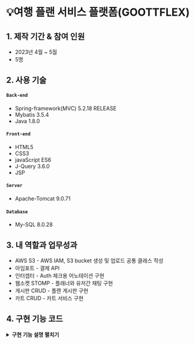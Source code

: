 # 💡여행 플랜 서비스 플랫폼(GOOTTFLEX)



## 1. 제작 기간 & 참여 인원
- 2023년 4월 ~ 5월
- 5명



## 2. 사용 기술
#### `Back-end`
- Spring-framework(MVC) 5.2.18 RELEASE
- Mybatis 3.5.4
- Java 1.8.0

#### `Front-end`
- HTML5 
- CSS3 
- javaScript ES6
- J-Query 3.6.0
- JSP 
#### `Server`
- Apache-Tomcat 9.0.71 
#### `Database`
- My-SQL 8.0.28   


## 3. 내 역할과 업무성과
- AWS S3 - AWS IAM, S3 bucket 생성 및 업로드 공통 클래스 작성
- 아임포트 - 결제 API  
- 인터셉터 - Auth 체크용 어노테이션 구현
- 웹소켓 STOMP - 플래너와 유저간 채팅 구현
- 게시판 CRUD - 플랜 게시판 구현
- 카트 CRUD - 카트 서비스 구현

## 4. 구현 기능 코드 
<details>
<summary><b>구현 기능 설명 펼치기</b></summary>
<div markdown="1">

### 4.1. 전체 흐름

![image](https://user-images.githubusercontent.com/120711406/235872521-33d3533d-7baf-4a72-9449-1253a5e2006d.png)

### 4.2. AWS S3 - AWS IAM, S3 bucket 생성 및 업로드 공통 클래스 작성

![image](https://user-images.githubusercontent.com/120711406/235873702-5127c63d-19e5-406b-8919-01dd323d2255.png)


<details>
<summary> <b>IAM 권한설정</b> </summary>
	
- IAM 사용자 생성
- 권한으로 AmazonS3FullAccess 추가
	
![image](https://user-images.githubusercontent.com/120711406/235908642-a1dbf375-e3ad-4c73-a6bb-b291ad0f3e58.png)
	
</details>
	
<details>
<summary> <b>버킷 정책 생성</b> </summary>
- 버킷을 사용하기 위해 정책생성
	
![image](https://user-images.githubusercontent.com/120711406/235909022-146e7ec1-4f9d-4f64-a8ec-326a74e954a5.png)
	
</details>
	
<details>
<summary> <b>공통 클래스 구현</b> </summary>
- 이미지 다중 업로드, 삭제 를 위한 공통 클래스를 구현.
	
```java
@Service
public class S3FileUploadService {

    @Autowired
    private final AmazonS3Client amazonS3Client; //아마존 계정정보 propertie파일 -> common-context에서 주입
    @Value("${aws.s3.bucket}")
    private String bucket; //S3버킷정보
    @Value("${aws.s3.bucket.url}") //지역정보
    private String defaultUrl;

    public S3FileUploadService(AmazonS3Client amazonS3Client) {
        this.amazonS3Client = amazonS3Client;
    }

    //생성자 주입
    public List<String> upload(List<MultipartFile> uploadFile) throws IOException {
        List<String> urlList = new ArrayList<>(); //업로드된 url을 받기위한 리스트

        //파일이름 새로만들어서 리스트에 담기
        List<Map<String, String>> fileList = new ArrayList<>();
        for (int i = 0; i < uploadFile.size(); i++) {
            String origName = uploadFile.get(i).getOriginalFilename(); //원 파일이름
            String ext = origName.substring(origName.lastIndexOf('.')); // 확장자
            String saveFileName = getUuid() + ext; //uuid로 새이름 만들기
            Map<String, String> map = new HashMap<>();
            map.put("saveFile", saveFileName);
            fileList.add(map);
        }

        for (int i = 0; i < uploadFile.size(); i++) {
            String url = "";
            File file = new File(System.getProperty("user.dir") + fileList.get(i).get("saveFile"));
            //로컬 현재위치에 임시저장 객체 만듬
            uploadFile.get(i).transferTo(file); //로컬에 파일 임시저장
            uploadOnS3(fileList.get(i).get("saveFile"), file); //업로드
            url = defaultUrl + '/' + fileList.get(i).get("saveFile"); //업로드한 파일의 url주소
            urlList.add(url); //리턴을 위해 담음
            file.delete(); // 임시파일 삭제
        }
        return urlList; //업로드 후 리턴값 (List<String> 타입)
    }

    // UUID만드는 메소드(중간의-는 지워줌)
    private static String getUuid() {
        return UUID.randomUUID().toString().replaceAll("-", "");
    }

    //S3업로드 메소드
    private void uploadOnS3(final String findName, final File file) {
        // AWS S3 전송 객체 생성
        final TransferManager transferManager = new TransferManager(this.amazonS3Client);
        // 요청 객체 생성
        final PutObjectRequest request = new PutObjectRequest(bucket, findName, file);
        // 업로드 시도
        final Upload upload = transferManager.upload(request);

        try {
            upload.waitForCompletion();
        } catch (AmazonClientException | InterruptedException amazonClientException) {
            amazonClientException.printStackTrace();
        }
    }
    //S3 객체 삭제 메소드
    public void deleteFromS3(final String findName) {
        String realFileName = findName.substring(53);
        // 삭제할 객체 생성
        final DeleteObjectRequest deleteRequest = new DeleteObjectRequest(bucket, realFileName);
        // 삭제
        this.amazonS3Client.deleteObject(deleteRequest);
    }

}

```
	
</details>

<details>
<summary> <b>Controller</b> </summary>

- Plan 게시판 Controller 업로드

```java 
  @PostMapping("create")
    public String planPut(PlanDTO planDTO, ImgDTO imgDTO, HttpSession httpSession,
                          @RequestParam("files[]") List<MultipartFile> multipartFile) throws IOException {
        String user = (String) httpSession.getAttribute("user_id");
        planDTO.setUser_id(user);
        int plan_idx = planService.planCreate(planDTO); // 게시글 생성
        if(plan_idx!=0){ // 이미지 파일 생성
            if(multipartFile !=null || !multipartFile.isEmpty()){ // 이미지 파일 있으면
                List<String> imgUrlList = s3FileUploadService.upload(multipartFile); // 서버에 이미지 파일 저장 후 URL값 List에 담기
                planDTO.setPlan_idx(plan_idx); // 게시글 인덱스 set
                planDTO.setP_img(imgUrlList); // 이미지 url set
                boolean success = this.planService.planImgCreate(planDTO); // 이미지 저장 성공
                if(success){
                    return "redirect:/plan/list";
                }
            }
        }
        return "/plan/plan_create";
    }
```
</details>

<details>
<summary> <b>설정</b> </summary>

- 라이브러리 설치
- Key 노출을 피하기 위해 properties 파일 등록 후 클래스 빈설정 생성자 값으로 설정
 
```xml
	   <constructor-arg>
            <bean class="com.amazonaws.auth.BasicAWSCredentials">
                <constructor-arg value="${aws.accessKey}"/>
                <constructor-arg value="${aws.secretKey}"/>
            </bean>
        </constructor-arg>
    </bean>
    <bean id="awsProperties" class="org.springframework.beans.factory.config.PropertiesFactoryBean">
        <property name="location" value="classpath:common.properties"/>
    </bean>
    <bean class="org.springframework.beans.factory.config.PropertyPlaceholderConfigurer">
        <property name="properties" ref="awsProperties"/>
    </bean>
```
</details>

<details>
<summary> <b>어려웠던 점</b> </summary>
	
- AWS를 처음 다루게되어 개념이해에 어려움이 있었음.
- AWS는 업데이트가 빠르기 때문에 최신 정보를 찾기가 힘들었음. (대부분의 메뉴가 변경되었음)
- Spring Legacy 프로젝트는 Spring boot 에 비해 properties나 yalm파일을 활용하기 복잡했음.
- IAM 사용자 키가 깃허브에 노출되었을땐 AWS에서 메일로 경고만 주는것 뿐만 아니라, 권한을 변경해버린다.
- AWS에서는 키가 노출되었을 경우, 사용자 삭제후 재생성을 추천한다. (키발급만 다시하는것 보다) (항상 주의하자)

</details>
  
<details>
<summary> <b>앞으로 해야될 것</b> </summary>
	
- AWS RDS 테스트중 추가 결제가 되었음. 학습이 더 필요함.
- 깃허브 액션과 S3 EC2 연계로 CICD구현(진행중)
- EC2 학습 진행중 리눅스 학습의 필요성을 느낌.
	
</details>


### 4.3. 아임포트 결제 API 

![image](https://user-images.githubusercontent.com/120711406/235916623-f8144c4f-73a0-4765-86eb-a0d9c3f4c2b4.png)
	
<details>
<summary> <b>공통 클래스 구현</b> </summary>

- 실제 결제한 가격이 고지된 가격과 동일한지 검증
- 검증후 결제정보를 DB에 저장
	
```java
@RestController
public class PaymentController {
    private final IamportClient iamportClient;
    private final PaymentService paymentService;

    public PaymentController(IamportClient iamportClient, PaymentService paymentService) {
        this.iamportClient = iamportClient;
        this.paymentService = paymentService;
    }

    // 결제 서버검증(실제 결제한 가격이 고지된 가격과 동일한지 검증)
    @PostMapping("/verifyIamport/{imp_uid}")
    public IamportResponse<Payment> paymentByUid(@PathVariable(value = "imp_uid") String imp_uid) throws IamportResponseException, IOException {
        return iamportClient.paymentByImpUid(imp_uid);
    }

    // 결제정보 DB입력
    @PostMapping(value = "/payment/confirm", consumes = "application/json")
    public Map<String, Object> paymentConfirm(@RequestBody PayDTO payDTO) {
        System.out.println(payDTO.toString());
        boolean checkPayment = paymentService.pay(payDTO);
        Map<String, Object> map = new HashMap<String, Object>();
        if (checkPayment) {
            paymentService.saleCount(payDTO);
            map.put("msg", "결제성공");
        } else {
            map.put("msg", "결제실패");
        }
        return map;
    }
}
```
	
</details>
  
<details>
<summary> <b>JavaScript</b> </summary>

  
- 아임포트 결제, ajax 콜백함수 구현

```javascript
// 2023.04.23 길영준
// 카카오페이 결제
    const price = $('#price').val(); // 가격
    const name = $('#title').val(); //플랜명
    const buyer = $('.session').val(); //구매자아이디
    const planner = $('#planner').val(); // 플래너아이디
    const plan_idx = $('.plan_idx').val(); //플랜 pk
    // 아임포트 결제 함수
    function kakao() {
        let IMP = window.IMP;
        IMP.init('imp67107132');
        IMP.request_pay({
            pg: 'kakaopay.TC0ONETIME',
            merchant_uid: 'suntour_' + new Date().getTime(), //상점에서 생성한 고유 주문번호
            name: name, // 상품명
            amount: price, // 가격
            buyer_name: buyer // 구매자
        }, function (rsp) { // 검증 로직
            $.ajax({
                type: 'POST',
                url: '/verifyIamport/' + rsp.imp_uid
            }).done(function (result) {
                if (rsp.paid_amount === result.response.amount) {
                    let info = {
                        imp_uid: rsp.imp_uid,
                        merchant_uid: rsp.merchant_uid,
                        buyer_id: buyer,
                        planner_id: planner,
                        plan_idx: plan_idx
                    }
                    $.ajax({//결제 검증 ajax
                        type: 'POST',
                        data: JSON.stringify(info),
                        url: '/payment/confirm',
                        dataType: "json",
                        contentType: 'application/json; charset=utf-8',
                        success: function (result) {
                            alert(result.msg)
                            window.location.reload();
                        },
                        error: function (xhr, status, error) {
                            alert(result.msg)
                            console.log(xhr)
                            console.log(status)
                            console.log(error)
                        }
                    })
                } else {
                    alert("결제실패" + "에러 : " + rsp.error_code + "에러내용: " + rsp.error_msg);
                }
            })

        });
    }

```
</details>

<details>
<summary> <b>설정</b> </summary>

- 라이브러리 설치
- CDN 적용
- Key 노출을 피하기 위해 properties 파일 등록 후 클래스 빈설정 생성자 값으로 설정
	
```xml
    <bean id="iamport" class="com.siot.IamportRestClient.IamportClient">
        <constructor-arg index="0" value="${iamport.api}"/>
        <constructor-arg index="1" value="${iamport.api_secret}"/>
    </bean>
```
</details>

<details>
<summary> <b>어려웠던 점</b> </summary>

- 아임포트 CDN 버전업 업데이트 내역을 뒤늦게 확인. (더이상 지원하지 않는 파라미터)
- 초반에 성급하게 진행하여, 구조를 잘못 이해함.
- 아임포트에서 발행하는 secret id와 key는 클라이언트 결제정보를 결제사에서 가져오기 위해 있음.
	
</details>
	
<details>
<summary> <b>앞으로 해야될 것</b> </summary>
   
- 더 다양한 API를 사용해 볼것
- 이를 통해 메뉴얼을 이해하고 응용해볼것.
- JavaScript만으로는 왜 데이터조작에 더 취약한지 학습해 볼것.
- 구현 전 API의 버전과 그에맞는 내용을 먼저 인지할 것.

</details>
	

	   
### 4.4. 인터셉트를 활용한 권한 체크 용도 어노테이션 구현

```java
 @Auth(role = Auth.Role.ADMIN)
```

<details>
<summary> <b>기능 설명</b> </summary>
	
- 세션으로 권한체크를 매번 해주는 불편함을 덜기 위해 작성
- 이 어노테이션으로 권한별 메소드 실행(라우팅)이 가능.

 
</details>
  
<details>
<summary> <b>어노테이션 클래스</b> </summary>
	
- Retention : 라이프사이클을 런타임중에만 으로 설정
- Target : 메소드에 어노테이션을 적용시킴
	
```java
@Retention(RUNTIME)
@Target(METHOD)
public @interface Auth {
    public enum Role {ADMIN, USER, PLANNER}

    public Role role() default Role.USER;
}

```
	
</details>
	  
<details>
<summary> <b>인터셉터</b> </summary>

- preHandle 메소드를 오버라이딩 하여 컨트롤러로 가기전에 권한체크를 할 수 있다.
- getMethodAnnotaion 메소드로 만들어둔 권한 어노테이션 클래스를 지정한다.
- 세션에서 받아오는 권한값을 기준으로 조건식을 주어 True는 실행 False는 redirect를 시킨다.

```java
public class AuthInterceptor extends HandlerInterceptorAdapter {
    @Override
    public boolean preHandle(HttpServletRequest request, HttpServletResponse response, Object handler) throws Exception {
        if (!(handler instanceof HandlerMethod)) {
            return true; //메소드핸들러가 아닐때 실행시킴
        }
        HandlerMethod handlerMethod = (HandlerMethod) handler;

        Auth auth = handlerMethod.getMethodAnnotation(Auth.class); //어노테이션클래스 지정
        if (auth == null) {
            return true;    //어노테이션 지정되지 않았으면 실행시킴
        }

        HttpSession httpSession = request.getSession();
        if (httpSession == null) {
            response.sendRedirect(request.getContextPath() + "/user/signin");
            return false; //어노테이션은 있으나 세션이 없으면 리다이렉트
        }
        String authUser = (String) httpSession.getAttribute("auth");
        if (authUser == null) {
            response.sendRedirect(request.getContextPath() + "/user/signin");
            return false; // 세션에 auth 값이 없으면 리다이렉트
        }
        String role = auth.role().toString();
        if ("ADMIN".equals(role)) {
            if (!"auth_a".equals(authUser)) {
                response.sendRedirect(request.getContextPath() + "/user/signin");
                return false; // 롤이 ADMIN 이 아니면 리다이렉트
            }
        }
        if ("PLANNER".equals(role)) {
            if ("auth_a".equals(authUser)) {
                return true; //롤이 어드민이면 통과
            }
            if (!"auth_b".equals(authUser)) {
                response.sendRedirect(request.getContextPath() + "/user/signin");
                return false; //롤이 플래너가 아니면 통과시키지 않음
            }
        }
        return true;    //해당조건이 false가 아니면 진행시킴
    }
}

```
	
</details>
	
<details>
<summary> <b>설정</b> </summary>

- Servlet-context 에 해당 인터셉터를 등록해준다.
	  
```xml
    <interceptors>
        <interceptor>
            <mapping path="/**"/>
            <beans:bean id="authInterceptor" class="com.goott.pj3.common.util.auth.AuthInterceptor"/>
        </interceptor>
    </interceptors>
```

</details>


<details>
<summary> <b>어려웠던 점</b> </summary>

- 간단한 조건 같았지만 생각보다 쓰임을 더 고려해야 했다.
- Target이 메소드가 아닌 클래스로 작성하려 해보았으나, admin Controller의 경우에도 때에따라 필요로 하는 권한이 달랐다.

</details>
	
<details>
<summary> <b>앞으로 해야될 것</b> </summary>

- 쓰임이 반복되는 기능은 어노테이션 작성 으로 대체 가능한지 고려해볼 것.
- preHandle 이외에 postHandle, afterCompletion 도 활용가능한 기능이 있는지 고려해 볼 것.
	
</details>

	



	
### 4.5. 웹소켓 STOMP를 활용한 채팅 구현
	
- UI, UX 구현중(2023.05.03 기준)

![image](https://user-images.githubusercontent.com/120711406/235933242-b170f3ec-0c6a-49a2-aa55-1919415c4853.png)

![image](https://user-images.githubusercontent.com/120711406/235933551-b09481a4-da94-4e4f-99b8-c0da315215d3.png)
	
![image](https://user-images.githubusercontent.com/120711406/235934373-a55dfd79-0c46-4100-b829-ae9cfa780935.png)


<details>
<summary> <b>기능 설명</b> </summary>

  - 유저와 판매자 간의 1:1 채팅방 구현
  - 채팅방 목록, 대화로그 저장, 대화 조회 여부 확인, 새로운 메세지 도착 알림 구현

</details>
  
<details>
<summary> <b>STOMP 웹소켓 설정 클래스</b> </summary>
  
- 엔드포인트와 publish subscribe 값 설정
- 소켓JS 사용 설정

```java
@Configuration
@EnableWebSocketMessageBroker//Stomp를 사용하기 위해 선언
public class StompWebSocketConfig implements WebSocketMessageBrokerConfigurer {

    @Override
    public void registerStompEndpoints(StompEndpointRegistry registry) {
        registry.addEndpoint("/stomp/chat") //엔드포인트
                .setAllowedOrigins("http://localhost:8080")
                .withSockJS();
    }

    /*어플리케이션 내부에서 사용할 path를 지정할 수 있음*/
    @Override
    public void configureMessageBroker(MessageBrokerRegistry registry) {
        registry.setApplicationDestinationPrefixes("/pub"); //클라이언트에서 SEND요청을 처리
        registry.enableSimpleBroker("/sub"); //경로에 SimpleBroker를 등록 
                                                            // 해당 경로를 Subscribe하는 client에게 메시지를 전달
        //.enableStompBrokerRelay = SimpleBroker의 기능과 외부 Message Broker( RabbitMQ, ActiveMQ 등 )에 메세지를 전달
    }
}
```
	
</details>

<details>
<summary> <b>Chat Controller</b> </summary>

- 메세지 매핑으로 해당 구독url로 메세지를 전달해준다.
- DTO를 DB에 전달, 메세지 로그를 저장한다.
- 메세지 도착 실시간 알림을 구독 url로 전달해 준다.

```java
@Controller
public class StompChatController {
    private final SimpMessagingTemplate template; //특정 Broker로 메세지를 전달
    private final ChatRoomRepository repository;


    public StompChatController(SimpMessagingTemplate template, ChatRoomRepository repository) {
        this.template = template;
        this.repository = repository;
    }

    //Client가 SEND할 수 있는 경로
    //stompConfig에서 설정한 applicationDestinationPrefixes와 @MessageMapping 경로가 병합됨
    //"/pub/chat/enter"
    @MessageMapping(value = "/chat/enter")
    public void enter(ChatMessageDTO chatMessageDTO) {
        chatMessageDTO.setMsg_content(chatMessageDTO.getSend_id() + "님이 채팅방에 참여하였습니다.");
        template.convertAndSend("/sub/chat/room/" + chatMessageDTO.getMsg_idx(), chatMessageDTO);
    }

    @MessageMapping(value = "/chat/message") //DTO = roomid, message, 보낸사람, 받는사람
    public void message(ChatMessageDTO chatMessageDTO) {
        template.convertAndSend("/sub/chat/room/" + chatMessageDTO.getMsg_idx(), chatMessageDTO);
        repository.saveMessageLog(chatMessageDTO);  //로그 DB에 저장
        //실시간 알람
        String alarmDestination = "/sub/chat/alarm/" + chatMessageDTO.getReceive_id();
        String alarmMessage = chatMessageDTO.getSend_id() + "님의 새로운 메세지";
        template.convertAndSend(alarmDestination, alarmMessage);
    }
}
```

</details>
  
<details>
<summary> <b>Room Controller</b> </summary>

- 채팅방 개설, 실제 채팅방, 목록조회 구현
- 여러 조건을 사용해 어뷰징을 차단

```java
@RequestMapping(value = "/chat")
@Controller
public class RoomController {

    private final ChatRoomRepository repository;

    public RoomController(ChatRoomRepository repository) {
        this.repository = repository;
    }

    //채팅방 목록 조회
    @GetMapping(value = "/rooms/{user_id}")
    public ModelAndView rooms(@PathVariable("user_id") String user_id, HttpSession httpSession, ModelAndView mv) {
        String sessionId = String.valueOf(httpSession.getAttribute("user_id"));
        if (sessionId.equals(user_id)) { //뷰에서 넘어온 user_id와 session user_id를 비교해서 일치하면 채팅방 목록을 보여줌
            mv.setViewName("/plan/rooms");
            if (repository.checkReadOrNot(sessionId) != null) {
                mv.addObject("YorN", repository.checkReadOrNot(sessionId)); // 읽지않은 메세지가 있는지 DB에서 확인
            }
            mv.addObject("list", repository.findAllRooms(sessionId)); //세션아이디가 가지고 있는 모든 채팅방 리스트 가져오기
        } else {
            mv.setViewName("redirect:/user/signin");    //일치하지 않으면 로그인페이지로 보냄
        }
        return mv;
    }

    //채팅방 개설
    @PostMapping(value = "/room") //form으로 받는데이터 = send_id & receive_id
    public String create(ChatRoomDTO chatRoomDTO, ModelAndView mv) {
        if (chatRoomDTO.getSend_id().equals(chatRoomDTO.getReceive_id())) {
            return "redirect:/plan/list";   // 플래너가 본인에게 채팅 요청했을시
        }
        ChatRoomDTO formData = chatRoomDTO; // 폼에서 받아온 dto
        System.out.println("폼으로 받아온 dto : " + formData.toString());

        if (repository.findRoomByName(formData) != null) {  //이미 해당 플래너와 채팅방이 존재하면 존재하는 방으로 이동시킴
            int msg_idx = repository.findRoomByName(formData).getMsg_idx();
            System.out.println("방이 존재할때 가져온 방 idx : " + msg_idx);
            return "redirect:/chat/room/" + msg_idx;
        } else {                                             //없다면 새로 생성해주고 방으로 이동
            repository.createChatRoomDTO(formData);
            int msg_idx = chatRoomDTO.getMsg_idx();
            System.out.println("방만들고 받아온 idx : " + chatRoomDTO.getMsg_idx());
            return "redirect:/chat/room/" + msg_idx;
        }
    }

    // 실제 채팅방
    @GetMapping("/room/{msg_idx}")
    public String getRoom(@PathVariable("msg_idx") int msg_idx, Model model, HttpSession httpSession) {
        String sessionAuth = String.valueOf(httpSession.getAttribute("auth"));
        String user = "";
        String planner = "";
        if (sessionAuth.equals("auth_c")) { //무분별한 겟요청으로 채팅방 열람을 막기위해 세션아이디를 가져옴
            user = String.valueOf(httpSession.getAttribute("user_id")); // 유저 일때 아이디
            System.out.println("유저아이디 : " + user);
        } else if (sessionAuth.equals("auth_b")) {
            planner = String.valueOf(httpSession.getAttribute("user_id"));  // 플래너 일때 아이디
            System.out.println("플래너아이디 : " + planner);
        } else {
            return "redirect:/main"; // 둘다 아니면 메인으로
        }
        ChatRoomDTO chatRoomDTO = new ChatRoomDTO();
        chatRoomDTO.setMsg_idx(msg_idx);
        chatRoomDTO = repository.findRoomById(chatRoomDTO);
        if (chatRoomDTO.getSend_id().equals(user)
                || chatRoomDTO.getReceive_id().equals(planner)) { // 보낸아이디와 세션유저아이디가 맞거나
            int roomID = chatRoomDTO.getMsg_idx();
            if (repository.findMessageLog(roomID) != null) {  //로그를 찾아왔을때
                //세션값이 receive_id 일때 N-> Y 메세지 읽음 표시
                Map<String, String> map = new HashMap<>();
                map.put("msg_idx", String.valueOf(roomID));
                map.put("session_id", String.valueOf(httpSession.getAttribute("user_id")));
                repository.readNtoY(map);
                model.addAttribute("chatLog", repository.findMessageLog(roomID)); //로그 불러오기
                model.addAttribute("room", chatRoomDTO);  // 받은아이디와 세션플래너아이디가 맞으면
                return "/plan/room";
            } else { //로그가 없을때
                model.addAttribute("room", chatRoomDTO);  // 받은아이디와 세션플래너아이디가 맞으면
                return "/plan/room";
            }
        } else {
            return "redirect:/main";                            // 아닐경우 메인으로
        }
    }
} 
```

</details>
  
<details>
<summary> <b>Repository</b> </summary>

- 모든 채팅방조회, 로그저장, 로그조회, 조건과 일치하는 채팅방 조회 등을 구현한다.

```java
@Repository
public class ChatRoomRepository {
    private Map<String, ChatRoomDTO> chatRoomDTOMap;
    final
    SqlSession session;

    public ChatRoomRepository(SqlSession session) {
        this.session = session;
    }

    //채팅방 만들기
    public void createChatRoomDTO(ChatRoomDTO chatRoomDTO) {
        session.insert("chat.create", chatRoomDTO);
    }

    // 소유하고있는 모든 채팅방 리스트 가져오기
    public List<ChatRoomDTO> findAllRooms(String user_id) {
        return session.selectList("chat.findAllRooms", user_id);
    }

    // 채팅방ID로 채팅찾기
    public ChatRoomDTO findRoomById(ChatRoomDTO chatRoomDTO) {
        return session.selectOne("chat.findRoomById", chatRoomDTO);
    }

    // 보내는 사람 받는사람 이름으로 채팅방이 이미 존재하는지 확읺하고
    // 있다면 채팅방ID를 리턴한다
    public ChatRoomDTO findRoomByName(ChatRoomDTO chatRoomDTO) {
        return session.selectOne("chat.findRoomByName", chatRoomDTO);
    }

    //메세지로그 저장
    public void saveMessageLog(ChatMessageDTO chatMessageDTO) {
        session.insert("chat.saveMessageLog", chatMessageDTO);
    }
    //메세지로그 불러오기
    public List<ChatMessageDTO> findMessageLog(int msg_idx) {
        return session.selectList("chat.findMessageLog", msg_idx);
    }
    //읽었나 안읽었나 확인
    public void readNtoY(Map<String, String> map) {
        session.update("chat.readNtoY", map);
    }
    // 채팅방 생성시 안읽은 메세지가 있는방 표시
    public List<ChatRoomDTO> checkReadOrNot(String sessionId) {
        ChatRoomDTO chatRoomDTO = new ChatRoomDTO();
        System.out.println(session.selectList("chat.checkReadorNot", sessionId));
        chatRoomDTO.setReceive_id(sessionId);
        return session.selectList("chat.checkReadorNot", chatRoomDTO);
    }
}
```

</details>



<details>
<summary> <b>SQL</b> </summary>

- mybatis 활용

```xml
<?xml version="1.0" encoding="UTF-8"?>
<!DOCTYPE mapper PUBLIC "-//mybatis.org//DTD Mapper 3.0//EN" "http://mybatis.org/dtd/mybatis-3-mapper.dtd">
<mapper namespace="chat">
    <insert id="create" parameterType="com.goott.pj3.common.util.chat.ChatRoomDTO"
            useGeneratedKeys="true" keyProperty="msg_idx">
        INSERT INTO msg (send_id, receive_id, msg_img, msg_content)
        SELECT #{send_id}, #{receive_id}, '', ''
        FROM DUAL
        WHERE NOT #{send_id} = #{receive_id}
          AND NOT EXISTS (SELECT msg_idx
                          FROM msg
                          WHERE (send_id = #{send_id} AND receive_id = #{receive_id})
                             OR (send_id = #{receive_id} AND receive_id = #{send_id}))
    </insert>
    <!--방id로 채팅방 찾기-->
    <select id="findRoomById" resultType="com.goott.pj3.common.util.chat.ChatRoomDTO">
        SELECT msg_idx, send_id, receive_id, create_date
        FROM msg
        WHERE msg_idx = #{msg_idx}
    </select>
    <!--해당 유저의 모든 방 찾기-->
    <select id="findAllRooms" resultType="com.goott.pj3.common.util.chat.ChatRoomDTO">
        SELECT msg_idx, send_id, receive_id, msg_img, msg_content, create_date
        FROM msg
        WHERE send_id = #{user_id}
           OR receive_id = #{user_id}
        ORDER BY msg_idx DESC
    </select>
    <!--유저이름으로 채팅방 찾기-->
    <select id="findRoomByName" resultType="com.goott.pj3.common.util.chat.ChatRoomDTO">
        SELECT msg_idx, send_id, receive_id
        FROM msg
        WHERE (send_id = #{send_id} AND receive_id = #{receive_id})
           OR (send_id = #{receive_id} AND receive_id = #{send_id})
    </select>
    <!--메세지 로그 저장 (이미지는 추후)-->
    <insert id="saveMessageLog" parameterType="com.goott.pj3.common.util.chat.ChatMessageDTO">
        INSERT INTO msg_log(msg_idx, send_id, receive_id, msg_content, msg_img)
        VALUES (#{msg_idx}, #{send_id}, #{receive_id}, #{msg_content}, '없음')
    </insert>
    <!--메세지 로그 찾아오기-->
    <select id="findMessageLog" resultType="com.goott.pj3.common.util.chat.ChatMessageDTO">
        SELECT msg_idx, send_id, receive_id, msg_img, msg_content, create_date, read_yn
        FROM (SELECT msg_idx, send_id, receive_id, msg_img, msg_content, create_date, read_yn
              FROM msg_log
              WHERE msg_idx=#{msg_idx}
              ORDER BY create_date DESC
              LIMIT 10) as sub
        ORDER BY create_date ASC
    </select>
    <!--읽었나 확인-->
    <update id="readNtoY">
        UPDATE  msg_log
        SET read_yn = 'y'
        WHERE msg_idx = #{msg_idx} AND receive_id = #{session_id}
    </update>
    <!--채팅방 리스트 생성시 안읽은 메세지가 있는 방을 표시해줌-->
    <select id="checkReadorNot" resultMap="msgidxResultMap">
        SELECT msg_idx
        FROM msg_log
        WHERE receive_id = #{receive_id}
          AND read_yn = 'n'
    </select>
    <resultMap id="msgidxResultMap" type="com.goott.pj3.common.util.chat.ChatRoomDTO">
        <collection property="msg_idx" column="msg_idx" javaType="List" ofType="Integer">
            <result column="msg_idx"/>
        </collection>
    </resultMap>
</mapper>

```

</details>
	  
<details>
<summary> <b>DTO</b> </summary>

- 메세지를 위한 DTO, 채팅방을 위한 DTO 2개를 작성.

</details>
	
<details>
<summary> <b>JSP</b> </summary>
	
- 방 목록
	
```jsp
<c:forEach items="${list}" var="room">
                <c:if test="${sessionScope.user_id == room.send_id}">
                    <li><a href="/chat/room/${room.msg_idx}" id="room-name">${room.receive_id} 와 대화하기</a></li>
                    <div id="msgArea"></div>
                    <p>채팅 생성날짜 :${room.create_date}</p>
                    <c:forEach items="${YorN}" var="test">
                        <c:if test="${test.msg_idx eq room.msg_idx}">
                            <p>읽지않은 메세지가 있습니다.</p>
                        </c:if>
                    </c:forEach>
                </c:if>
                <c:if test="${sessionScope.user_id == room.receive_id}">
                    <li><a href="/chat/room/${room.msg_idx}" id="room-name2">${room.send_id} 와 대화하기</a></li>
                    <div id="msgArea"></div>
                    <p>채팅 생성날짜 :${room.create_date}</p>
                    <c:forEach items="${YorN}" var="test">
                        <c:if test="${test.msg_idx eq room.msg_idx}">
                            <p>읽지않은 메세지가 있습니다.</p>
                        </c:if>
                    </c:forEach>
                </c:if>
            </c:forEach>
```
	
- 채팅방

```jsp
        <c:forEach var="log" items="${chatLog}">
            <c:if test="${log.send_id == sessionScope.user_id}">
                <div class='col-6'>
                    <div class='alert alert-secondary'>
                        <b> ${log.send_id} : ${log.msg_content}</b>
                        <fmt:formatDate pattern="MM-dd HH:mm" value="${log.create_date}"/>
                        <p>${log.read_yn}</p>
                    </div>
                </div>
            </c:if>
            <c:if test="${log.send_id != sessionScope.user_id}">
                <div class='col-6'>
                    <div class='alert alert-warning'>
                        <b> ${log.send_id} : ${log.msg_content} </b>
                        <fmt:formatDate pattern="MM-dd HH:mm" value="${log.create_date}"/>
                    </div>
                </div>
            </c:if>
        </c:forEach>
```

</details>
	
<details>
<summary> <b>JavaScript</b> </summary>
	
- 방 목록
	
```javascript
    let alarmLaunched = false;
    $(document).ready(function () {
        let sockJs = new SockJS("/stomp/chat");
        let stomp = Stomp.over(sockJs);
        stomp.connect({}, function () {
            console.log("STOMP Connection")
            stomp.subscribe("/sub/chat/alarm/" + '${sessionScope.user_id}', function (chat) {
                if (!alarmLaunched) {
                    let msg = chat.body
                    console.log(msg)
                    var str = `<div class='col-6'><div class='alert alert-secondary'><input id="alert"  value="\${chat.body}\"></div></div>`;
                    $("#msgArea").append(str);
                    alarmLaunched = true;
                }
            });
        });
    });
```

- 채팅방

```javascript
    $(document).ready(function () {

        let roomId = '${room.msg_idx}';
        let username = '${sessionScope.user_id}';
        let receiveName = '';
        if (username === '${room.send_id}') {
            receiveName = '${room.receive_id}';
        } else {
            receiveName = '${room.send_id}';
        }

        console.log(roomId + ", " + username);

        let sockJs = new SockJS("/stomp/chat");
        //1. SockJS를 내부에 들고있는 stomp를 내어줌
        let stomp = Stomp.over(sockJs);

        //2. connection이 맺어지면 실행
        stomp.connect({}, function () {
            console.log("STOMP Connection")

            //4. subscribe(path, callback)으로 메세지를 받을 수 있음
            stomp.subscribe("/sub/chat/room/" + roomId, function (chat) {
                var content = JSON.parse(chat.body);

                var writer = content.send_id;
                var str = '';

                    let date = new Date().toLocaleString()
                if (writer === username) {
                    str = "<div class='col-6'>";
                    str += "<div class='alert alert-secondary'>";
                    str += "<b>" + writer + " : " + content.msg_content +"</b>";
                    str += "<p>" + date + "</p>"
                    str += "</div></div>";
                    $("#msgArea").append(str);
                } else {
                    str = "<div class='col-6'>";
                    str += "<div class='alert alert-warning'>";
                    str += "<b>" + writer + " : " + content.msg_content +  "</b>";
                    str += "<p>" + date + "</p>";
                    str += "</div></div>";
                    $("#msgArea").append(str);
                }

                // $("#msgArea").append(str);
            });

            //3. send(path, header, message)로 메세지를 보낼 수 있음
            stomp.send('/pub/chat/enter', {}, JSON.stringify({msg_idx: roomId, send_id: username}))
        });

        $("#button-send").on("click", function (e) {
            var msg = document.getElementById("msg");

            console.log(username + ":" + msg.value);
            stomp.send('/pub/chat/message', {}, JSON.stringify({
                msg_idx: roomId,
                msg_content: msg.value,
                send_id: username,
                receive_id: receiveName
            }));
            msg.value = '';
        });
    });
```
	
</details>
	

<details>
<summary> <b>설정</b> </summary>
  
- 라이브러리 설치

```xml
		<dependency>
			<groupId>org.springframework</groupId>
			<artifactId>spring-messaging</artifactId>
			<version>5.2.18.RELEASE</version>
		</dependency>
		<!-- https://mvnrepository.com/artifact/org.webjars/stomp-websocket -->
		<dependency>
			<groupId>org.webjars</groupId>
			<artifactId>stomp-websocket</artifactId>
			<version>2.3.4</version>
		</dependency>
```

</details>
  


<details>
<summary> <b>어려웠던 점</b> </summary>

- 간단한 1:1 대화는 기본 websocket을 활용하였다.
- 여러개의 채팅방이 필요 했으므로, 코드가 복잡해지기 시작했다. (자료구조가 복잡해졌다.)
- 고로, STOMP를 이용해 처음부터 다시 작성해야 했다. (웹소켓을 어느정도 이해한 후라 이해하기 수월했다.)
- 가장 어려운 점은 STOMP 구현 후에 고려해야 할  조건 이었다.(로그를 불러오거나 저장, 조건에 의해 방 생성제한 혹은 생성, 읽음확인 등등)

</details>
	
<details>
<summary> <b>앞으로 해야될 것</b> </summary>

- 코드를 깔끔하게 정리하는 습관을 들이자.
- Controller 와 Service에서 해야할 것들을 잘 구분해야 된다.
- 조건이 어떻게하면 더 간단할지 생각해봐야 한다.
- 읽음표시 기능이 아직 완벽하지 않으며, 채팅방 나가기를 구현해야한다. 
- 웹소켓으로 다중채팅을 구현하려고 했을때 알고리즘 학습의 중요성을 알게되었다.

</details>
	
###4.6. 게시판 CRUD

<details>
<summary> <b>프로필 이미지 등록/변경</b> </summary>

</details>


<details>
<summary> <b>DTO</b> </summary>


</details>

<details>
<summary> <b>Service / ServiceImpl</b> </summary>
  

</details>
	  
<details>
<summary> <b>DAO</b> </summary>
  

</details>
  
<details>
<summary> <b>XML</b> </summary>

</details>


<details>
<summary> <b>네비바 이미지 출력</b> </summary>

  
</details>

<details>
<summary> <b>프로필 이미지 등록/변경</b> </summary>

</details>



